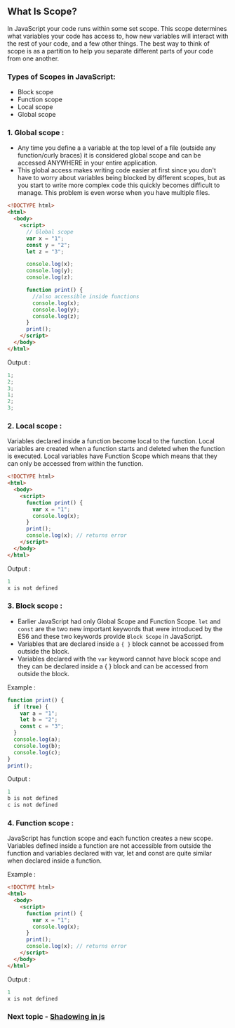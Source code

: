 ## What Is Scope?

In JavaScript your code runs within some set scope. This scope determines what variables your code has access to, how new variables will interact with the rest of your code, and a few other things. The best way to think of scope is as a partition to help you separate different parts of your code from one another.

### Types of Scopes in JavaScript:

- Block scope
- Function scope
- Local scope
- Global scope

### 1. Global scope :

- Any time you define a a variable at the top level of a file (outside any function/curly braces) it is considered global scope and can be accessed ANYWHERE in your entire application.
- This global access makes writing code easier at first since you don't have to worry about variables being blocked by different scopes, but as you start to write more complex code this quickly becomes difficult to manage. This problem is even worse when you have multiple files.

```html
<!DOCTYPE html>
<html>
  <body>
    <script>
      // Global scope
      var x = "1";
      const y = "2";
      let z = "3";

      console.log(x);
      console.log(y);
      console.log(z);

      function print() {
        //also accessible inside functions
        console.log(x);
        console.log(y);
        console.log(z);
      }
      print();
    </script>
  </body>
</html>
```

Output :

```ts
1;
2;
3;
1;
2;
3;
```

### 2. Local scope :

Variables declared inside a function become local to the function. Local variables are created when a function starts and deleted when the function is executed. Local variables have Function Scope which means that they can only be accessed from within the function.

```html
<!DOCTYPE html>
<html>
  <body>
    <script>
      function print() {
        var x = "1";
        console.log(x);
      }
      print();
      console.log(x); // returns error
    </script>
  </body>
</html>
```

Output :

```ts
1
x is not defined
```

### 3. Block scope :

- Earlier JavaScript had only Global Scope and Function Scope. `let` and `const` are the two new important keywords that were introduced by the ES6 and these two keywords provide `Block Scope` in JavaScript.
- Variables that are declared inside a `{ }` block cannot be accessed from outside the block.
- Variables declared with the `var` keyword cannot have block scope and they can be declared inside a { } block and can be accessed from outside the block.

Example :

```ts
function print() {
  if (true) {
    var a = "1";
    let b = "2";
    const c = "3";
  }
  console.log(a);
  console.log(b);
  console.log(c);
}
print();
```

Output :

```ts
1
b is not defined
c is not defined
```

### 4. Function scope :

JavaScript has function scope and each function creates a new scope. Variables defined inside a function are not accessible from outside the function and variables declared with var, let and const are quite similar when declared inside a function.

Example :

```html
<!DOCTYPE html>
<html>
  <body>
    <script>
      function print() {
        var x = "1";
        console.log(x);
      }
      print();
      console.log(x); // returns error
    </script>
  </body>
</html>
```

Output :

```ts
1
x is not defined
```

### Next topic - [Shadowing in js](https://github.com/piyush-agrawal6/Javascript-Interview-Questions/blob/master/c-Scope/2-Shadowing.md)
